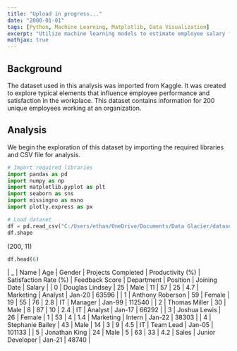 ```yaml
---
title: "Upload in progress..."
date: "2000-01-01"
tags: [Python, Machine Learning, Matplotlib, Data Visualization]
excerpt: "Utilize machine learning models to estimate employee salary from performance metrics"
mathjax: true
---
```


## Background
The dataset used in this analysis was imported from Kaggle. It was created to explore typical elements that influence employee performance and satisfaction in the workplace. This dataset contains information for 200 unique employees working at an organization.

## Analysis
We begin the exploration of this dataset by importing the required libraries and CSV file for analysis.

```python
# Import required libraries
import pandas as pd
import numpy as np
import matplotlib.pyplot as plt
import seaborn as sns
import missingno as msno
import plotly.express as px

# Load dataset
df = pd.read_csv("C:/Users/ethan/OneDrive/Documents/Data Glacier/datasets/hr_data.csv")
df.shape
```
(200, 11)

```python
df.head(6)
```

| _ | Name	| Age |	Gender | Projects Completed |	Productivity (%) |	Satisfaction Rate (%) |	Feedback Score |	Department |	Position |	Joining Date |	Salary |
| 0	| Douglas Lindsey |	25	| Male |	11	| 57 |	25	| 4.7 |	Marketing	| Analyst |	Jan-20 |	63596 |
| 1 |	Anthony Roberson	| 59 |	Female | 19 |	55 |	76 |	2.8 |	IT |	Manager |	Jan-99 |	112540 |
| 2	| Thomas Miller	| 30	| Male	| 8 |	87 |	10	| 2.4	| IT |	Analyst	| Jan-17 |	66292 |
| 3	| Joshua Lewis	| 26	| Female	| 1	| 53	| 4	| 1.4	| Marketing	| Intern |	Jan-22 |	38303 |
| 4	| Stephanie Bailey |	43 |	Male	| 14 |	3 |	9 |	4.5 |	IT	| Team Lead |	Jan-05	| 101133 |
| 5	| Jonathan King	| 24 |	Male	| 5	| 63 |	33 |	4.2 |	Sales |	Junior Developer |	Jan-21 |	48740 |

